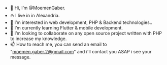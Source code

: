 - 👋 Hi, I’m @MoemenGaber.
- ⛵ I live in in Alexandria.
- 👀 I’m interested in web development, PHP & Backend technologies..
- 🌱 I’m currently learning Flutter & mobile development.
- 💞️ I’m looking to collaborate on any open source project written with PHP to increase my knowledge.
- 📫 How to reach me, you can send an email to "moemen.gaber.2@gmail.com" and i'll contact you ASAP i see your message.

<!---
MoemenGaber/MoemenGaber is a ✨ special ✨ repository because its `README.md` (this file) appears on your GitHub profile.
You can click the Preview link to take a look at your changes.
--->


